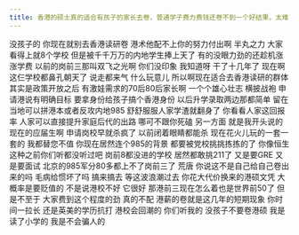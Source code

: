 ```yaml
---
title: 香港的硕士真的适合有孩子的家长去卷，普通学子费力费钱还卷不到一个好结果，太难了
---
```

没孩子的
你现在就别去香港读研卷
港术他配不上你的努力付出啊
半丸之力
大家看得上就8个学校
但是被千千万万的内地学生捧上天了
有的没眼力劲的还趁机涨涨学费
以前的岗前三那叫双飞之光啊
你们没印象
我知道呀
干了十几年了
现在啊这仨学校都鼻孔朝天了
说走都来气
什么玩意儿
所以啊现在适合去香港读研的群体
其实是政策开放之后
有激娃需求的70后80后家长啊
一个个雄心壮志
横披战袍
申请港说有明确目标
要拿身份给孩子搞个香港身份
以后升学录取两边那都简单
留在当地可以拼港本或者反攻内地985
舒舒服服人家学渣就翻身了
你看看人家这回报率
人家可以直接提升家庭后代的出路
哪可不跟你死磕
另一方面
就是我开头说的
现在的应届生啊
申请岗校早就杀疯了
以前闭着眼睛都能杀
现在花火儿玩的一套一套的
我都替您不值
你现在居然连个985的背景
都要被党校挑挑拣拣的了
你像恒生这种之前你们听都没听过吧
岗前8都没进的学校
居然都敢挑211了
又是要GRE
又是要面试
北京的985军分80多都上不了岗前三了
荒唐
你说这不是自己给自己卷出来的吗
毛病给惯坏了吗
搞来搞去
等这波浪潮过去
你花大代价换来的港硕文凭
大概率是要贬值的
不是说港校不好
它很好
那港前三现在怎么着也是世界前50了
但是不至于
大家费到这个程度的劲
真的不配
港薪的卷就是这几年的短期现象
你时间一拉长
还是英美的学历抗打
港校会回潮的
你们听我的
没孩子不要卷港硕
我是读了小学的
我是不会骗人的
